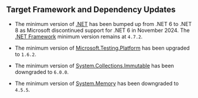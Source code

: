 ## Target Framework and Dependency Updates

- The minimum version of [.NET](https://dotnet.microsoft.com/en-us/download) has been bumped up from .NET 6 to .NET 8 as Microsoft discontinued support for .NET 6 in November 2024. The [.NET Framework](https://dotnet.microsoft.com/en-us/download/dotnet-framework) minimum version remains at `4.7.2`.

- The minimum version of [Microsoft.Testing.Platform](https://learn.microsoft.com/en-us/dotnet/core/testing/microsoft-testing-platform-intro?tabs=dotnetcli) has been upgraded to `1.6.2`.

- The minimum version of [System.Collections.Immutable](https://www.nuget.org/packages/System.Collections.Immutable/) has been downgraded to `6.0.0`.

- The minimum version of [System.Memory](https://www.nuget.org/packages/System.Memory/) has been downgraded to `4.5.5`.
